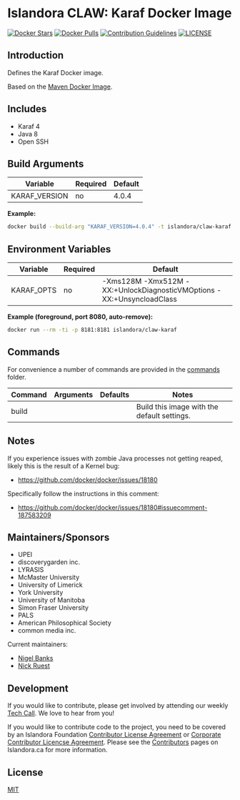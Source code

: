 # Islandora CLAW: Karaf Docker Image

[![Docker Stars](https://img.shields.io/docker/stars/islandora/claw-karaf.svg)](https://hub.docker.com/r/islandora/claw-karaf/)
[![Docker Pulls](https://img.shields.io/docker/pulls/islandora/claw-karaf.svg)](https://hub.docker.com/r/islandora/claw-karaf/)
[![Contribution Guidelines](http://img.shields.io/badge/CONTRIBUTING-Guidelines-blue.svg)](./CONTRIBUTING.md)
[![LICENSE](https://img.shields.io/badge/license-MIT-blue.svg?style=flat-square)](./LICENSE)

## Introduction

Defines the Karaf Docker image. 

Based on the [Maven Docker Image](https://github.com/Islandora-CLAW/docker-maven).

## Includes

* Karaf 4
* Java 8
* Open SSH

## Build Arguments

| Variable      | Required | Default |
|---------------|----------|---------|
| KARAF_VERSION | no       |   4.0.4 |

**Example:**
```bash
docker build --build-arg "KARAF_VERSION=4.0.4" -t islandora/claw-karaf .
```

## Environment Variables

| Variable   | Required | Default                                                               |
|------------|----------|-----------------------------------------------------------------------|
| KARAF_OPTS | no       | -Xms128M -Xmx512M -XX:+UnlockDiagnosticVMOptions -XX:+UnsyncloadClass |

**Example (foreground, port 8080, auto-remove):**
```bash
docker run --rm -ti -p 8181:8181 islandora/claw-karaf
```

## Commands

For convenience a number of commands are provided in the [commands](/commands) folder.

| Command | Arguments | Defaults | Notes                                       |
|---------|-----------|----------|---------------------------------------------|
| build   |           |          | Build this image with the default settings. |

## Notes

If you experience issues with zombie Java processes not getting reaped, likely this is the result of a Kernel bug:

* https://github.com/docker/docker/issues/18180

Specifically follow the instructions in this comment:

* https://github.com/docker/docker/issues/18180#issuecomment-187583209

## Maintainers/Sponsors

* UPEI
* discoverygarden inc.
* LYRASIS
* McMaster University
* University of Limerick
* York University
* University of Manitoba
* Simon Fraser University
* PALS
* American Philosophical Society
* common media inc.

Current maintainers:

* [Nigel Banks](https://github.com/nigelgbanks)
* [Nick Ruest](https://github.com/ruebot)

## Development

If you would like to contribute, please get involved by attending our weekly [Tech Call](https://github.com/Islandora-CLAW/CLAW/wiki). We love to hear from you!

If you would like to contribute code to the project, you need to be covered by an Islandora Foundation [Contributor License Agreement](http://islandora.ca/sites/default/files/islandora_cla.pdf) or [Corporate Contributor Licencse Agreement](http://islandora.ca/sites/default/files/islandora_ccla.pdf). Please see the [Contributors](http://islandora.ca/resources/contributors) pages on Islandora.ca for more information.

## License

[MIT](https://opensource.org/licenses/MIT)
